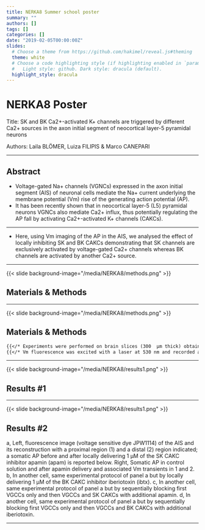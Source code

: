 ```yaml
---
title: NERKA8 Summer school poster
summary: ""
authors: []
tags: []
categories: []
date: "2019-02-05T00:00:00Z"
slides:
  # Choose a theme from https://github.com/hakimel/reveal.js#theming
  theme: white
  # Choose a code highlighting style (if highlighting enabled in `params.toml`)
  #   Light style: github. Dark style: dracula (default).
  highlight_style: dracula
---
```


# NERKA8 Poster
Title: SK and BK Ca2+-activated K+ channels are triggered by different Ca2+ sources in the axon initial segment of neocortical layer-5 pyramidal neurons

Authors: Laila BLÖMER, Luiza FILIPIS & Marco CANEPARI  

---

## Abstract
- Voltage-gated Na+ channels (VGNCs) expressed in the axon initial segment (AIS) of neuronal cells mediate the Na+ current underlying the membrane potential (Vm) rise of the generating action potential (AP). 
- It has been recently shown that in neocortical  layer-5 (L5) pyramidal neurons VGNCs also mediate Ca2+ influx, thus potentially regulating the AP fall by activating Ca2+-activated K+ channels (CAKCs). 

--- 

- Here, using Vm imaging of the AP in the AIS, we analysed the effect of locally inhibiting SK and BK CAKCs demonstrating that SK channels are exclusively activated by voltage-gated Ca2+ channels whereas BK channels are activated by another Ca2+ source.       

---

{{< slide background-image="/media/NERKA8/methods.png" >}}

## Materials & Methods

---

{{< slide background-image="/media/NERKA8/methods.png" >}}

## Materials & Methods

```markdown
{{</* Experiments were performed on brain slices (300  µm thick) obtained from 21-35 postnatal days mice (C57BL/6j). Layer-5 (L5) necortical pyramidal neurons (somatosensory cortex) were filled with the voltage sensitive dye JPW1114 via a whole-cell patch clamp recording also used to inject current pulses and to monitor somatic Vm. */>}}
{{</* Vm fluorescence was excited with a laser at 530 nm and recorded at >610 nm with a camera (either CCD or CMOS) In the recording protocol, images of ~64X15 µm2 comprising the AIS are acquired at the frame rate of 10-20 kHz; to unambiguously distinguish signals from proximal and distal areas of the AIS, with respect to the soma, we systematically analysed every signal in a region of 5 µm at a position “1”, within 5 and 15 µm from the soma and in a region of 5 µm at a position “2”, within 30 and 40 µm from the soma; on the top, an AP is elicited and recorded at the soma (at 20 kHz) and the voltage sensitive dye fluorescence signals at positions 1 and 2 are reported. The AP in the distal part of the AIS has shorter duration with respect  to the somatic AP. */>}}
```

---

{{< slide background-image="/media/NERKA8/results1.png" >}}

## Results #1


---

{{< slide background-image="/media/NERKA8/results1.png" >}}

## Results #2
a, Left, fluorescence image (voltage sensitive dye JPW1114) of the AIS and its reconstruction with a proximal region (1) and a distal (2) region indicated; a somatic AP before and after locally delivering 1 µM of the SK CAKC inhibitor apamin (apam) is reported below.  Right, Somatic AP in control solution and after apamin delivery and associated Vm transients in 1 and 2. b, In another cell, same experimental protocol of panel a but by locally delivering 1 µM of the BK CAKC inhibitor iberiotoxin (ibtx). c, In another cell, same experimental protocol of panel a but by sequentially blocking first VGCCs only and then VGCCs and SK CAKCs with additional apamin. d, In another cell, same experimental protocol of panel a but by sequentially blocking first VGCCs only and then VGCCs and BK CAKCs with additional iberiotoxin.

---
